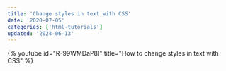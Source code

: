 ```yaml
---
title: 'Change styles in text with CSS'
date: '2020-07-05'
categories: ['html-tutorials']
updated: '2024-06-13'
---
```


{% youtube id="R-99WMDaP8I" title="How to change styles in text with CSS" %}
